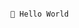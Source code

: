                                                                                                                     👋 Hello World
                                                                                                                     
                                                                                                                       

